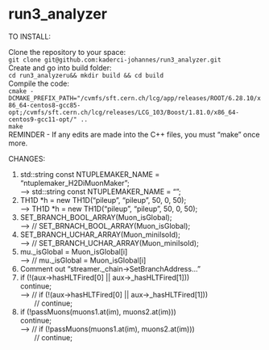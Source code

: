 # run3_analyzer

TO INSTALL:

Clone the repository to your space:\
`git clone git@github.com:kaderci-johannes/run3_analyzer.git`\
Create and go into build folder:\
`cd run3_analyzeru&& mkdir build && cd build`\
Compile the code:\
`cmake -DCMAKE_PREFIX_PATH="/cvmfs/sft.cern.ch/lcg/app/releases/ROOT/6.28.10/x86_64-centos8-gcc85-opt;/cvmfs/sft.cern.ch/lcg/releases/LCG_103/Boost/1.81.0/x86_64-centos9-gcc11-opt/" ..`\
`make`\
REMINDER - If any edits are made into the C++ files, you must “make” once more.


CHANGES:

1. std::string const NTUPLEMAKER_NAME = “ntuplemaker_H2DiMuonMaker”;\
   --> std::string const NTUPLEMAKER_NAME = “”;
2. TH1D *h = new TH1D(“pileup”, “pileup”, 50, 0, 50);\
   --> TH1D *h = new TH1D(“pileup”, “pileup”, 50, 0, 50);
3. SET_BRANCH_BOOL_ARRAY(Muon_isGlobal);\
   --> // SET_BRNACH_BOOL_ARRAY(Muon_isGlobal);
4. SET_BRANCH_UCHAR_ARRAY(Muon_miniIsoId);\
   --> // SET_BRANCH_UCHAR_ARRAY(Muon_miniIsoId);
5. mu._isGlobal = Muon_isGlobal[i]\
   --> // mu._isGlobal = Muon_isGlobal[i]
6. Comment out “streamer._chain->SetBranchAddress...”
7. if (!(aux->hasHLTFired[0] || aux->_hasHLTFired[1]))\
   continue;\
   --> // if (!(aux->hasHLTFired[0] || aux->_hasHLTFired[1]))\
&nbsp;&nbsp;&nbsp;&nbsp;&nbsp;&nbsp;&nbsp;// continue;
8. if (!passMuons(muons1.at(im), muons2.at(im)))\
   continue;\
   --> // if (!passMuons(muons1.at(im), muons2.at(im)))\
&nbsp;&nbsp;&nbsp;&nbsp;&nbsp;&nbsp;&nbsp;// continue;
